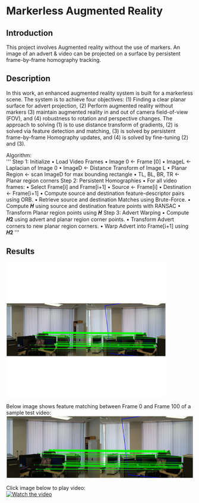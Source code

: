 # Markerless Augmented Reality

## Introduction
This project involves Augmented reality without the use of markers. An image of an advert & video can be projected on a surface by persistent frame-by-frame homography tracking.  

## Description
In this work, an enhanced augmented reality system is built for a markerless scene. The system is to achieve four objectives: (1) Finding a clear planar surface for advert projection, (2) Perform augmented reality without markers (3) maintain augmented reality in and out of camera field-of-view (FOV), and (4) robustness to rotation and perspective changes. The approach to solving (1) is to use distance transform of gradients, (2) is solved via feature detection and matching, (3) is solved by persistent frame-by-frame Homography updates, and (4) is solved by fine-tuning (2) and (3).  

Algorithm:  
'''
Step 1: Initialize
• Load Video Frames
• Image 0 ← Frame [0]
• ImageL ← Laplacian of Image 0
• ImageD ← Distance Transform of Image L
• Planar Region ← scan ImageD for max bounding rectangle
• TL, BL, BR, TR ← Planar region corners
Step 2: Persistent Homographies
• For all video frames:
• Select Frame[i] and Frame[i+1]
• Source ← Frame[i]
• Destination ← Frame[i+1]
• Compute source and destination feature-descriptor pairs using ORB.
• Retrieve source and destination Matches using Brute-Force.
• Compute 𝑯 using source and destination feature points with RANSAC
• Transform Planar region points using 𝑯
Step 3: Advert Warping
• Compute 𝑯𝟐 using advert and planar region corner points.
• Transform Advert corners to new planar region corners.
• Warp Advert into Frame[i+1] using 𝑯𝟐
'''

## Results
![](matching_less.png)  

Below image shows feature matching between Frame 0 and Frame 100 of a sample test video:  
![](matching.png)

Click image below to play video:  
[![Watch the video](https://img.youtube.com/vi/kaR0zuAqziA/hqdefault.jpg)](https://youtu.be/kaR0zuAqziA)

